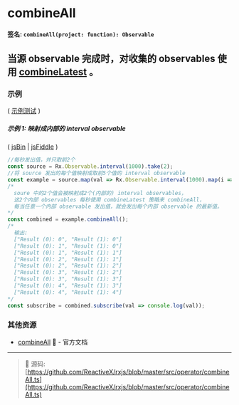 # combineAll

#### 签名: `combineAll(project: function): Observable`

## 当源 observable 完成时，对收集的 observables 使用 [combineLatest](combinelatest.md) 。

### 示例

( [示例测试](https://github.com/btroncone/learn-rxjs/blob/master/operators/specs/combination/combineall-spec.ts) )

##### 示例 1: 映射成内部的 interval observable

( [jsBin](http://jsbin.com/cokinogime/edit?js,console) | [jsFiddle](https://jsfiddle.net/btroncone/pvj1nbLa/) )

```js
//每秒发出值，并只取前2个
const source = Rx.Observable.interval(1000).take(2);
//将 source 发出的每个值映射成取前5个值的 interval observable 
const example = source.map(val => Rx.Observable.interval(1000).map(i => `Result (${val}): ${i}`).take(5));
/*
  soure 中的2个值会被映射成2个(内部的) interval observables，
  这2个内部 observables 每秒使用 combineLatest 策略来 combineAll，
  每当任意一个内部 observable 发出值，就会发出每个内部 observable 的最新值。
*/
const combined = example.combineAll();
/*
  输出:
  ["Result (0): 0", "Result (1): 0"]
  ["Result (0): 1", "Result (1): 0"]
  ["Result (0): 1", "Result (1): 1"]
  ["Result (0): 2", "Result (1): 1"]
  ["Result (0): 2", "Result (1): 2"]
  ["Result (0): 3", "Result (1): 2"]
  ["Result (0): 3", "Result (1): 3"]
  ["Result (0): 4", "Result (1): 3"]
  ["Result (0): 4", "Result (1): 4"]
*/
const subscribe = combined.subscribe(val => console.log(val));
```


### 其他资源

* [combineAll](http://cn.rx.js.org/class/es6/Observable.js~Observable.html#instance-method-combineAll) :newspaper: - 官方文档

---
> :file_folder: 源码:  [https://github.com/ReactiveX/rxjs/blob/master/src/operator/combineAll.ts](https://github.com/ReactiveX/rxjs/blob/master/src/operator/combineAll.ts)
